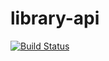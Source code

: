 # library-api

[![Build Status](https://travis-ci.com/renatoAlexsander/library-api.svg?branch=master)](https://travis-ci.com/renatoAlexsander/library-api)